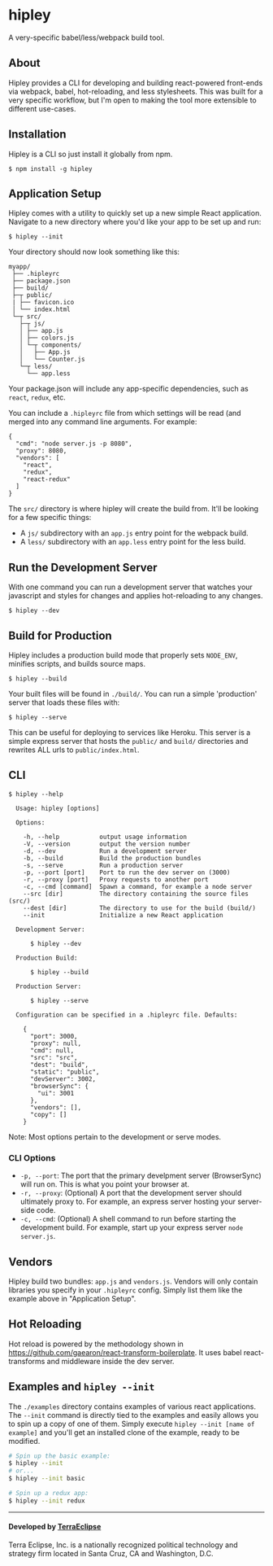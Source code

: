 # hipley
A very-specific babel/less/webpack build tool.

## About

Hipley provides a CLI for developing and building react-powered front-ends via webpack, babel, hot-reloading, and less stylesheets. This was built for a very specific workflow, but I'm open to making the tool more extensible to different use-cases.

## Installation

Hipley is a CLI so just install it globally from npm.

```
$ npm install -g hipley
```

## Application Setup

Hipley comes with a utility to quickly set up a new simple React application.
Navigate to a new directory where you'd like your app to be set up and run:

```
$ hipley --init
```

Your directory should now look something like this:

```
myapp/
 ├── .hipleyrc
 ├── package.json
 ├── build/
 ├─┬ public/
 | ├── favicon.ico
 │ └── index.html
 └─┬ src/
   ├─┬ js/
   │ ├── app.js
   │ ├── colors.js
   │ └─┬ components/
   │   ├── App.js
   │   └── Counter.js
   └─┬ less/
     └── app.less
```

Your package.json will include any app-specific dependencies, such as `react`, `redux`, etc.

You can include a `.hipleyrc` file from which settings will be read (and merged into any command line arguments. For example:

```
{
  "cmd": "node server.js -p 8080",
  "proxy": 8080,
  "vendors": [
    "react",
    "redux",
    "react-redux"
  ]
}
```

The `src/` directory is where hipley will create the build from. It'll be looking for a few specific things:

- A `js/` subdirectory with an `app.js` entry point for the webpack build.
- A `less/` subdirectory with an `app.less` entry point for the less build.

## Run the Development Server

With one command you can run a development server that watches your javascript
and styles for changes and applies hot-reloading to any changes.

```
$ hipley --dev
```

## Build for Production

Hipley includes a production build mode that properly sets `NODE_ENV`, minifies
scripts, and builds source maps.

```
$ hipley --build
```

Your built files will be found in `./build/`. You can run a simple 'production'
server that loads these files with:

```
$ hipley --serve
```

This can be useful for deploying to services like Heroku. This server is a simple
express server that hosts the `public/` and `build/` directories and rewrites
ALL urls to `public/index.html`.


## CLI

```
$ hipley --help

  Usage: hipley [options]

  Options:

    -h, --help           output usage information
    -V, --version        output the version number
    -d, --dev            Run a development server
    -b, --build          Build the production bundles
    -s, --serve          Run a production server
    -p, --port [port]    Port to run the dev server on (3000)
    -r, --proxy [port]   Proxy requests to another port
    -c, --cmd [command]  Spawn a command, for example a node server
    --src [dir]          The directory containing the source files (src/)
    --dest [dir]         The directory to use for the build (build/)
    --init               Initialize a new React application

  Development Server:

      $ hipley --dev

  Production Build:

      $ hipley --build

  Production Server:

      $ hipley --serve

  Configuration can be specified in a .hipleyrc file. Defaults:

    {
      "port": 3000,
      "proxy": null,
      "cmd": null,
      "src": "src",
      "dest": "build",
      "static": "public",
      "devServer": 3002,
      "browserSync": {
        "ui": 3001
      },
      "vendors": [],
      "copy": []
    }
```

Note: Most options pertain to the development or serve modes.

### CLI Options

- `-p, --port`: The port that the primary develpment server (BrowserSync) will run on. This is what you point your browser at.
- `-r, --proxy`: (Optional) A port that the development server should ultimately proxy to. For example, an express server hosting your server-side code.
- `-c, --cmd`: (Optional) A shell command to run before starting the development build. For example, start up your express server `node server.js`.

## Vendors

Hipley build two bundles: `app.js` and `vendors.js`. Vendors will only contain libraries you specify in your `.hipleyrc` config. Simply list them like the example above in "Application Setup".

## Hot Reloading

Hot reload is powered by the methodology shown in https://github.com/gaearon/react-transform-boilerplate. It uses babel react-transforms and middleware inside the dev server.

## Examples and `hipley --init`

The `./examples` directory contains examples of various react applications. The `--init` command
is directly tied to the examples and easily allows you to spin up a copy of one of them. Simply
execute `hipley --init [name of example]` and you'll get an installed clone of the example,
ready to be modified.

```bash
# Spin up the basic example:
$ hipley --init
# or...
$ hipley --init basic

# Spin up a redux app:
$ hipley --init redux
```

- - -

#### Developed by [TerraEclipse](https://github.com/TerraEclipse)

Terra Eclipse, Inc. is a nationally recognized political technology and
strategy firm located in Santa Cruz, CA and Washington, D.C.
